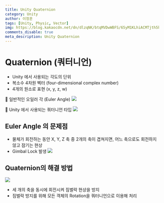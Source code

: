 ```yaml
---
title: Unity Quaternion
category: Unity
author: 이정훈
tags: [Unity, Physic, Vector]
img: https://blog.kakaocdn.net/dn/dlzqNK/btqMVDwWBFS/65yM1KLhiACMTjth5kbSDK/img.gif
comments_disable: true
meta_description: Unity Quaternion
---
```

# Quaternion (쿼터니언)
- Unity 에서 사용되는 각도의 단위
- 복소수 4차원 벡터 (four-dimensional complex number)
- 4개의 원소로 표현 (x, y, z, w)

🔆 일반적인 오일러 각 (Euler Angle)
![](https://i.imgur.com/ccdpoEW.jpg)

🔆 Unity 에서 사용되는 쿼터니언 타입
![](https://i.imgur.com/vh4W3ZT.jpg)

## Euler Angle 의 문제점
- 물체가 회전하는 동안 X, Y, Z 축 중 2개의 축이 겹쳐지면, 어느 축으로도 회전하지 않고 잠기는 현상
- Gimbal Lock 발생
![](https://blog.kakaocdn.net/dn/dlzqNK/btqMVDwWBFS/65yM1KLhiACMTjth5kbSDK/img.gif)

## Quaternion의 해결 방법
![](https://img1.daumcdn.net/thumb/R1280x0/?scode=mtistory2&fname=https%3A%2F%2Fblog.kakaocdn.net%2Fdn%2FTIk6y%2Fbtsl1zg3lMK%2FwL5QxfyoqwRauCc0wKjM90%2Fimg.gif)
- 세 개의 축을 동시에 회전시켜 짐벌락 현상을 방지
- 짐벌락 방지를 위해 모든 객체의 Rotation을 쿼터니언으로 이용해 처리
